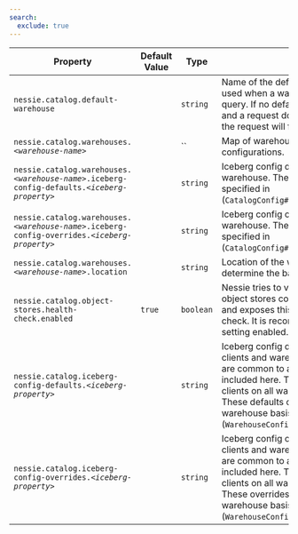 ```yaml
---
search:
  exclude: true
---
```

<!--start-->

| Property | Default Value | Type | Description |
|----------|---------------|------|-------------|
| `nessie.catalog.default-warehouse` |  | `string` | Name of the default warehouse. This one is used when a warehouse is not specified in a query.  If no default warehouse is configured and a request does not specify a warehouse, the request  will fail.  |
| `nessie.catalog.warehouses.`_`<warehouse-name>`_ |  | `` | Map of warehouse names to warehouse configurations.  |
| `nessie.catalog.warehouses.`_`<warehouse-name>`_`.iceberg-config-defaults.`_`<iceberg-property>`_ |  | `string` | Iceberg config defaults specific to this warehouse. They override any defaults specified in  (`CatalogConfig#icebergConfigDefaults()`). |
| `nessie.catalog.warehouses.`_`<warehouse-name>`_`.iceberg-config-overrides.`_`<iceberg-property>`_ |  | `string` | Iceberg config overrides specific to this warehouse. They override any overrides specified in  (`CatalogConfig#icebergConfigOverrides()`). |
| `nessie.catalog.warehouses.`_`<warehouse-name>`_`.location` |  | `string` | Location of the warehouse. Used to determine the base location of a table. |
| `nessie.catalog.object-stores.health-check.enabled` | `true` | `boolean` | Nessie tries to verify the connectivity to the object stores configured for each warehouse and  exposes this information as a readiness check.  It is recommended to leave this setting enabled. |
| `nessie.catalog.iceberg-config-defaults.`_`<iceberg-property>`_ |  | `string` | Iceberg config defaults applicable to all clients and warehouses. Any properties that are  common to all iceberg clients should be included here. They will be passed to all clients on  all warehouses as config defaults. These defaults can be overridden on a per-warehouse basis,  see (`WarehouseConfig#icebergConfigDefaults()`). |
| `nessie.catalog.iceberg-config-overrides.`_`<iceberg-property>`_ |  | `string` | Iceberg config overrides applicable to all clients and warehouses. Any properties that are  common to all iceberg clients should be included here. They will be passed to all clients on  all warehouses as config overrides. These overrides can be overridden on a per-warehouse basis,  see (`WarehouseConfig#icebergConfigOverrides()`). |
